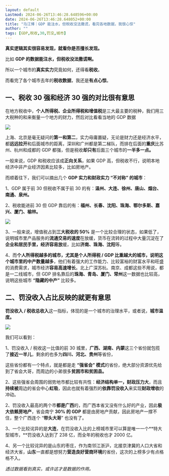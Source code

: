 ```yaml
---
layout: default
Lastmod: 2024-06-26T13:46:28.648596+00:00
date: 2024-06-26T13:46:28.648052+00:00
title: "马江博｜GDP 能注水，但税收没法撒谎，看完各地数据，我很心惊"
author: ""
tags: [GDP,税收,30,罚没,城市]
---
```


**真实逻辑其实很容易发现，就看你是否擅长发现。**

比如 **GDP 的数据能注水，但税收没法撒谎啊。**

所以一个城市的**真实实力**究竟如何，还得看**税收**。

而看完了各个城市去年的**税收数据**，我还是**有点心惊**。

一、税收 30 强和经济 30 强的对比很有意思
------------------------

在地方税收中，**个人所得税、企业所得税和增值税**是三大最主要的税种，我们用三大税种的和来衡量一个地方的财力，然后对比看看当地的 GDP 数据

![](https://images.weserv.nl/?url=https%3A//chinadigitaltimes.net/chinese/files/2024/06/post-709213-66799a5761cf7.png)

上海、北京是毫无疑问的**第一和第二**，实力毋庸置疑，无论是财力还是经济水平，都**远远拉开**和后面城市的距离，深圳和广州都是第二梯队，而排在后面的**重庆**比苏州、杭州和成都的 GDP 都强，但是税收**却只有**后面三个城市的**一半多一点。**

一般来说，GDP 和税收应该成**正向关系**，如果 GDP 高，但税收不行，说明本地经济中非产业经济因素比较多，比如房地产。

而顺着往下，我们可以摘出几个 **GDP 实力和财政实力 “不对称” 的城市**：

1、GDP 属于前 30 但税收不属于前 30 的有：**温州、大连、徐州、唐山、烟台、南通、泉州。**

2、税收能进前 30 但 GDP 靠后的有：**福州、长春、沈阳、珠海、鄂尔多斯、嘉兴、厦门、榆林。**

![](https://images.weserv.nl/?url=https%3A//chinadigitaltimes.net/chinese/files/2024/06/post-709213-66799a57794f7.png)

3、一般来说，增值税占到**三大税收的 50%** 是一个比较合理的状态，如果低了，说明城市里产品服务的**流通交易的速度**在放缓，货币在流转的过程中大量沉淀在了**企业和居民手里，经济容易放**缓，比如**济南、珠海、沈阳**等。

4、而**个人所得税越多的城市，**尤其是个人所得税 / GDP 比重越大的城市，说明这个城市里的**中产数量越多**，他们有着强大的工作能力、比较富裕的财富水平和旺盛的消费需求，城市经济**容易高速增长**。北上广深苏杭、南京、成都这些不用说，都是一二线城市，但 GDP 排名靠后的**珠海、青岛、厦门、常州**这一数据也比较高，说明这些城市 **“隐藏的中产”** 比较多。

二、罚没收入占比反映的就更有意思
----------------

**罚没收入 / 税收总收入**这一指标，体现的是一个城市的治理水平，或者说，**城市温度。**

![](https://images.weserv.nl/?url=https%3A//chinadigitaltimes.net/chinese/files/2024/06/post-709213-66799a57a9130.png)

我们可以看到：

1、罚没收入 / 税收这一比值的前 30 城里，**广西、湖南、内蒙**这三个省份就包揽了**接近一半儿**，剩余的也多为**四川、河北、贵州**等省份，

这些省份都有一个特点，就是都是走 **“强省会” 模式**的省份，绝大部分资源优先给到了省会大哥，而周边的小弟很多**贫困市和贫困县。**

2、这些强省会周围的弱势地市都比较有共性：**经济结构单一，财政压力大**，而且**持续被**周边的省会中心**虹吸**，因此也就有着强烈的**依靠罚没收入**来实现**财政增收**的冲动。

2、罚没收入最高的两个市**都是广西**的，而广西本省又没有什么好的产业，因此**极大依赖房地产**，省会南宁 **30% 的 GDP** 都是由房地产贡献，因此房地产一撑不住，整个广西连个 “**带头大哥**” 也没有了。

3、一个比较诧异的是**大连**，在罚没收入比的上榜城市里可以算是唯一一个**特大型城市，**罚没收入达到了 238 亿，而全年的税收也才 2000 亿。

4、另一个比较诧异的是山东的枣庄，作为南邻江浙沪，北接京津冀的人口大省和经济大省，**山东**一直都是想努力**营造良好营商环境**的省份，这次的上榜多少有点格格不入。

_透过数据看到真实，或许这才是数据的作用。_

